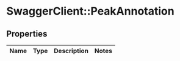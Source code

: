 # SwaggerClient::PeakAnnotation

## Properties
Name | Type | Description | Notes
------------ | ------------- | ------------- | -------------

